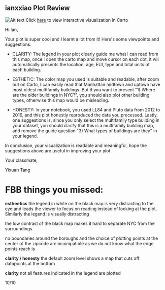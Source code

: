 ## ianxxiao Plot Review


![Alt text](xiao's_plot.png)
Click [here](https://ianxxiao.carto.com/viz/0d56359f-68ec-4e61-ae6e-1ae8a8c9ee7e/public_map) to view interactive visualization in Carto



Hi Ian,

Your plot is super cool and I learnt a lot from it! Here's some viewpoints and suggestions.

* CLARITY: 
The legend in your plot clearly guide me what I can read from this map, once I open the carto map and move cursor on each dot, it will automatically presents the location, age, EUI, type and total units of each building.

* ESTHETIC: 
The color map you used is suitable and readable, after zoom out on Carto, I can easily read that Manhattan midtown and uptown have most oldest multifamily buildings. But if you want to present "1) Where are the older buildings in NYC?", you should also plot other building types, otherwise this map would be misleading.

* HONESTY: 
In your notebook, you used LL84 and Pluto data from 2012 to 2016, and this plot honestly reproduced the data you processed.
Lastly, one suggestions is, since you only select the multifamily type building in your dataset, you should clarify that this is a multifamily building map, and remove the guide question "3) What types of buildings are they" in your legend.

In conclusion, your visualization is readable and meaningful, hope the suggestions above are useful in improving your plot.

Your classmate,

Yixuan Tang

# FBB things you missed:

**estheetics** the legend in white on the black map is very distracting to the eye and leads the viewer to focus on reading instead of looking at the plot. Similarly the legend is visually distracting

the low contrast of the black map makes it hard to separate NYC from the surruundings

no boundaries around the boroughs and the choice of plotting points at the center of the zipcode are incompatible as we do not know what the edge points reach is

**clarity / honesty** the default zoom level shows a map that cuts off datapoints at the bottom


**clarity** not all features indicated in the legend are plotted


10/10
